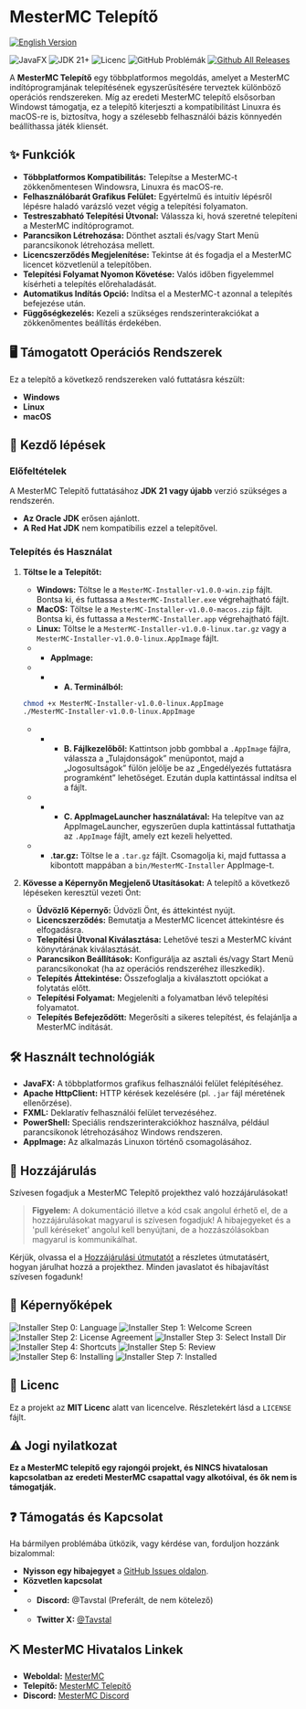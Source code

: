 # MesterMC Telepítő

[![English Version](https://img.shields.io/badge/English%20Version-Language-blue?style=flat-square)](https://github.com/TavstalDev/MesterMC-Installer/blob/master/README.md)

![JavaFX](https://img.shields.io/badge/JavaFX-Cross--Platform%20UI-blue?logo=javafx)
![JDK 21+](https://img.shields.io/badge/JDK-21%2B%20Required-orange?logo=openjdk)
![Licenc](https://img.shields.io/github/license/TavstalDev/MesterMC-Installer)
![GitHub Problémák](https://img.shields.io/github/issues/TavstalDev/MesterMC-Installer)
[![Github All Releases](https://img.shields.io/github/downloads/TavstalDev/MesterMC-Installer/total.svg)]()

A **MesterMC Telepítő** egy többplatformos megoldás, amelyet a MesterMC indítóprogramjának telepítésének egyszerűsítésére terveztek különböző operációs rendszereken. Míg az eredeti MesterMC telepítő elsősorban Windowst támogatja, ez a telepítő kiterjeszti a kompatibilitást Linuxra és macOS-re is, biztosítva, hogy a szélesebb felhasználói bázis könnyedén beállíthassa játék kliensét.

## ✨ Funkciók

* **Többplatformos Kompatibilitás:** Telepítse a MesterMC-t zökkenőmentesen Windowsra, Linuxra és macOS-re.
* **Felhasználóbarát Grafikus Felület:** Egyértelmű és intuitív lépésről lépésre haladó varázsló vezet végig a telepítési folyamaton.
* **Testreszabható Telepítési Útvonal:** Válassza ki, hová szeretné telepíteni a MesterMC indítóprogramot.
* **Parancsikon Létrehozása:** Dönthet asztali és/vagy Start Menü parancsikonok létrehozása mellett.
* **Licencszerződés Megjelenítése:** Tekintse át és fogadja el a MesterMC licencet közvetlenül a telepítőben.
* **Telepítési Folyamat Nyomon Követése:** Valós időben figyelemmel kísérheti a telepítés előrehaladását.
* **Automatikus Indítás Opció:** Indítsa el a MesterMC-t azonnal a telepítés befejezése után.
* **Függőségkezelés:** Kezeli a szükséges rendszerinterakciókat a zökkenőmentes beállítás érdekében.

## 🖥️ Támogatott Operációs Rendszerek

Ez a telepítő a következő rendszereken való futtatásra készült:

* **Windows**
* **Linux**
* **macOS**

## 🚀 Kezdő lépések

### Előfeltételek

A MesterMC Telepítő futtatásához **JDK 21 vagy újabb** verzió szükséges a rendszerén.
* **Az Oracle JDK** erősen ajánlott.
* **A Red Hat JDK** nem kompatibilis ezzel a telepítővel.

### Telepítés és Használat

1.  **Töltse le a Telepítőt:**
    * **Windows:** Töltse le a `MesterMC-Installer-v1.0.0-win.zip` fájlt. Bontsa ki, és futtassa a `MesterMC-Installer.exe` végrehajtható fájlt.
    * **MacOS:** Töltse le a ``MesterMC-Installer-v1.0.0-macos.zip`` fájlt. Bontsa ki, és futtassa a `MesterMC-Installer.app` végrehajtható fájlt.
    * **Linux:**  Töltse le a ``MesterMC-Installer-v1.0.0-linux.tar.gz`` vagy a ``MesterMC-Installer-v1.0.0-linux.AppImage`` fájlt.
    * * **AppImage:**
    * * * **A. Terminálból:**
    ```bash
    chmod +x MesterMC-Installer-v1.0.0-linux.AppImage
    ./MesterMC-Installer-v1.0.0-linux.AppImage
    ```
    * * * **B. Fájlkezelőből:** Kattintson jobb gombbal a ``.AppImage`` fájlra, válassza a „Tulajdonságok” menüpontot, majd a „Jogosultságok” fülön jelölje be az „Engedélyezés futtatásra programként” lehetőséget. Ezután dupla kattintással indítsa el a fájlt.
    * * * **C. AppImageLauncher használatával:** Ha telepítve van az AppImageLauncher, egyszerűen dupla kattintással futtathatja az ``.AppImage`` fájlt, amely ezt kezeli helyetted.
    * * **.tar.gz:** Töltse le a ``.tar.gz`` fájlt. Csomagolja ki, majd futtassa a kibontott mappában a ``bin/MesterMC-Installer`` AppImage-t.

2.  **Kövesse a Képernyőn Megjelenő Utasításokat:**
    A telepítő a következő lépéseken keresztül vezeti Önt:
    * **Üdvözlő Képernyő:** Üdvözli Önt, és áttekintést nyújt.
    * **Licencszerződés:** Bemutatja a MesterMC licencet áttekintésre és elfogadásra.
    * **Telepítési Útvonal Kiválasztása:** Lehetővé teszi a MesterMC kívánt könyvtárának kiválasztását.
    * **Parancsikon Beállítások:** Konfigurálja az asztali és/vagy Start Menü parancsikonokat (ha az operációs rendszeréhez illeszkedik).
    * **Telepítés Áttekintése:** Összefoglalja a kiválasztott opciókat a folytatás előtt.
    * **Telepítési Folyamat:** Megjeleníti a folyamatban lévő telepítési folyamatot.
    * **Telepítés Befejeződött:** Megerősíti a sikeres telepítést, és felajánlja a MesterMC indítását.

## 🛠️ Használt technológiák

* **JavaFX:** A többplatformos grafikus felhasználói felület felépítéséhez.
* **Apache HttpClient:** HTTP kérések kezelésére (pl. `.jar` fájl méretének ellenőrzése).
* **FXML:** Deklaratív felhasználói felület tervezéséhez.
* **PowerShell:** Speciális rendszerinterakciókhoz használva, például parancsikonok létrehozásához Windows rendszeren.
* **AppImage:** Az alkalmazás Linuxon történő csomagolásához.

## 🤝 Hozzájárulás

Szívesen fogadjuk a MesterMC Telepítő projekthez való hozzájárulásokat!

> **Figyelem:** A dokumentáció illetve a kód csak angolul érhető el, de a hozzájárulásokat magyarul is szívesen fogadjuk!
> A hibajegyeket és a 'pull kéréseket' angolul kell benyújtani, de a hozzászólásokban magyarul is kommunikálhat.

Kérjük, olvassa el a [Hozzájárulási útmutatót](https://github.com/TavstalDev/MesterMC-Installer/blob/master/docs/building/getting-started.md) a részletes útmutatásért, hogyan járulhat hozzá a projekthez. Minden javaslatot és hibajavítást szívesen fogadunk!

## 📸 Képernyőképek

![Installer Step 0: Language](docs/images/lang_selector.png)
![Installer Step 1: Welcome Screen](docs/images/welcome.png)
![Installer Step 2: License Agreement](docs/images/license.png)
![Installer Step 3: Select Install Dir](docs/images/install_dir.png)
![Installer Step 4: Shortcuts](docs/images/shortcuts.png)
![Installer Step 5: Review](docs/images/review.png)
![Installer Step 6: Installing](docs/images/installing.png)
![Installer Step 7: Installed](docs/images/installed.png)

## 📜 Licenc

Ez a projekt az **MIT Licenc** alatt van licencelve. Részletekért lásd a `LICENSE` fájlt.

## ⚠️ Jogi nyilatkozat

**Ez a MesterMC telepítő egy rajongói projekt, és NINCS hivatalosan kapcsolatban az eredeti MesterMC csapattal vagy alkotóival, és ők nem is támogatják.**

## ❓ Támogatás és Kapcsolat

Ha bármilyen problémába ütközik, vagy kérdése van, forduljon hozzánk bizalommal:

* **Nyisson egy hibajegyet** a [GitHub Issues oldalon](https://github.com/tavstal/mmcinstaller/issues).
* **Közvetlen kapcsolat**
* * **Discord:** @Tavstal (Preferált, de nem kötelező)
* * **Twitter X:** [@Tavstal](https://x.com/Tavstal)

## ⛏️ MesterMC Hivatalos Linkek
* **Weboldal:** [MesterMC](https://mestermc.hu/)
* **Telepítő:** [MesterMC Telepítő](https://mestermc.eu/)
* **Discord:** [MesterMC Discord](https://discord.gg/mestermc)